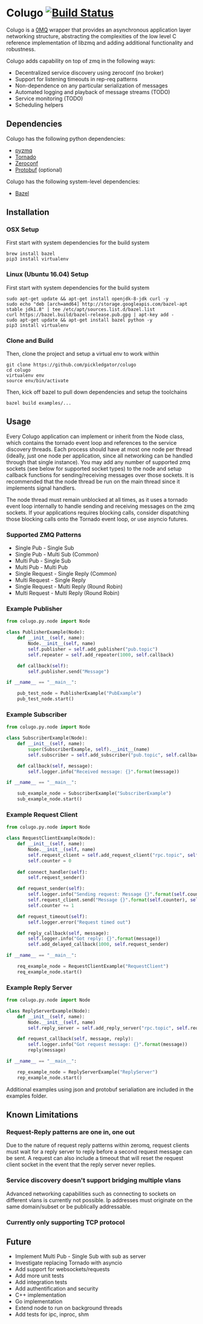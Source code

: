 # Colugo [![Build Status](https://travis-ci.org/pickledgator/colugo.svg?branch=master)](https://travis-ci.org/pickledgator/colugo)

Colugo is a [0MQ](http://zeromq.org/) wrapper that provides an asynchronous application layer networking structure, abstracting the complexities of the low level C reference implementation of libzmq and adding additional functionality and robustness.

Colugo adds capability on top of zmq in the following ways:
* Decentralized service discovery using zeroconf (no broker)
* Support for listening timeouts in rep-req patterns
* Non-dependence on any particular serialization of messages
* Automated logging and playback of message streams (TODO)
* Service monitoring (TODO)
* Scheduling helpers

## Dependencies
Colugo has the following python dependencies:
* [pyzmq](https://github.com/zeromq/pyzmq)
* [Tornado](https://github.com/tornadoweb/tornado)
* [Zeroconf](https://github.com/jstasiak/python-zeroconf)
* [Protobuf](https://github.com/google/protobuf) (optional)

Colugo has the following system-level dependencies:
* [Bazel](https://github.com/bazelbuild/bazel)

## Installation

### OSX Setup
First start with system dependencies for the build system
```shell
brew install bazel
pip3 install virtualenv
```

### Linux (Ubuntu 16.04) Setup
First start with system dependencies for the build system
```shell
sudo apt-get update && apt-get install openjdk-8-jdk curl -y
sudo echo "deb [arch=amd64] http://storage.googleapis.com/bazel-apt stable jdk1.8" | tee /etc/apt/sources.list.d/bazel.list
curl https://bazel.build/bazel-release.pub.gpg | apt-key add -
sudo apt-get update && apt-get install bazel python -y
pip3 install virtualenv
```

### Clone and Build
Then, clone the project and setup a virtual env to work within
```shell
git clone https://github.com/pickledgator/colugo
cd colugo
virtualenv env
source env/bin/activate
```

Then, kick off bazel to pull down dependencies and setup the toolchains
```shell
bazel build examples/...
```

## Usage
Every Colugo application can implement or inherit from the Node class, which contains the tornado event loop and references to the service discovery threads. Each process should have at most one node per thread (ideally, just one node per application, since all networking can be handled through that single instance). You may add any number of supported zmq sockets (see below for supported socket types) to the node and setup callback functions for sending/receiving messages over those sockets. It is recommended that the node thread be run on the main thread since it implements signal handlers.

The node thread must remain unblocked at all times, as it uses a tornado event loop internally to handle sending and receiving messages on the zmq sockets. If your applications requires blocking calls, consider dispatching those blocking calls onto the Tornado event loop, or use asyncio futures.

### Supported ZMQ Patterns
* Single Pub - Single Sub
* Single Pub - Multi Sub (Common)
* Multi Pub - Single Sub
* Multi Pub - Multi Pub
* Single Request - Single Reply (Common)
* Multi Request - Single Reply
* Single Request - Multi Reply (Round Robin)
* Multi Request - Multi Reply (Round Robin)

### Example Publisher
```python
from colugo.py.node import Node

class PublisherExample(Node):
    def __init__(self, name):
        Node.__init__(self, name)
        self.publisher = self.add_publisher("pub.topic")
        self.repeater = self.add_repeater(1000, self.callback)

    def callback(self):
        self.publisher.send("Message")

if __name__ == "__main__":

    pub_test_node = PublisherExample("PubExample")
    pub_test_node.start()
```

### Example Subscriber
```python
from colugo.py.node import Node

class SubscriberExample(Node):
    def __init__(self, name):
        super(SubscriberExample, self).__init__(name)
        self.subscriber = self.add_subscriber("pub.topic", self.callback)

    def callback(self, message):
        self.logger.info("Received message: {}".format(message))

if __name__ == "__main__":

    sub_example_node = SubscriberExample("SubscriberExample")
    sub_example_node.start()
```

### Example Request Client
```python
from colugo.py.node import Node

class RequestClientExample(Node):
    def __init__(self, name):
        Node.__init__(self, name)
        self.request_client = self.add_request_client("rpc.topic", self.connect_handler)
        self.counter = 0
        
    def connect_handler(self):
        self.request_sender()

    def request_sender(self):
        self.logger.info("Sending request: Message {}".format(self.counter))
        self.request_client.send("Message {}".format(self.counter), self.reply_callback, timeout_handler = self.request_timeout)
        self.counter += 1

    def request_timeout(self):
        self.logger.error("Request timed out")

    def reply_callback(self, message):
        self.logger.info("Got reply: {}".format(message))
        self.add_delayed_callback(1000, self.request_sender)

if __name__ == "__main__":

    req_example_node = RequestClientExample("RequestClient")
    req_example_node.start()
```

### Example Reply Server
```python
from colugo.py.node import Node

class ReplyServerExample(Node):
    def __init__(self, name):
        Node.__init__(self, name)
        self.reply_server = self.add_reply_server("rpc.topic", self.request_callback)

    def request_callback(self, message, reply):
        self.logger.info("Got request message: {}".format(message))
        reply(message)

if __name__ == "__main__":

    rep_example_node = ReplyServerExample("ReplyServer")
    rep_example_node.start()
```

Additional examples using json and protobuf serialiation are included in the examples folder.

## Known Limitations
### Request-Reply patterns are one in, one out
Due to the nature of request reply patterns within zeromq, request clients must wait for a reply server to reply before a second request message can be sent. A request can also include a timeout that will reset the request client socket in the event that the reply server never replies.

### Service discovery doesn't support bridging multiple vlans
Advanced networking capabilities such as connecting to sockets on different vlans is currently not possible. Ip addresses must originate on the same domain/subset or be publically addressable.

### Currently only supporting TCP protocol

## Future
* Implement Multi Pub - Single Sub with sub as server
* Investigate replacing Tornado with asyncio
* Add support for websockets/requests
* Add more unit tests
* Add integration tests
* Add authentification and security
* C++ implementation
* Go implementation
* Extend node to run on background threads
* Add tests for ipc, inproc, shm
